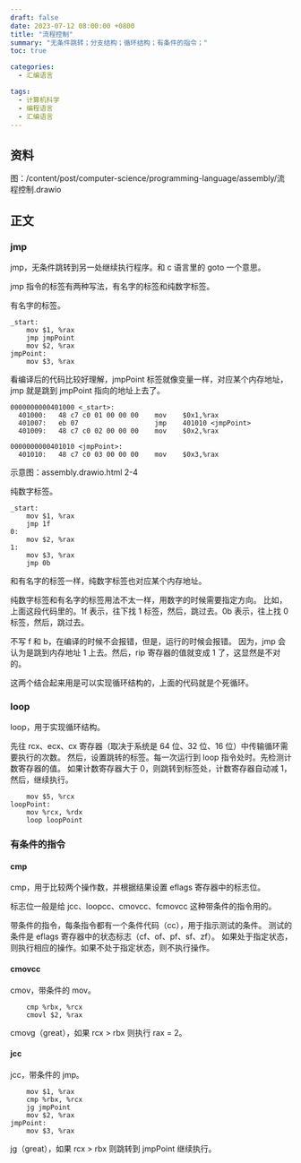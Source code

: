 ```yaml
---
draft: false
date: 2023-07-12 08:00:00 +0800
title: "流程控制"
summary: "无条件跳转；分支结构；循环结构；有条件的指令；"
toc: true

categories:
  - 汇编语言

tags:
  - 计算机科学
  - 编程语言
  - 汇编语言
---
```


## 资料

图：/content/post/computer-science/programming-language/assembly/流程控制.drawio

## 正文

### jmp

jmp，无条件跳转到另一处继续执行程序。和 c 语言里的 goto 一个意思。

jmp 指令的标签有两种写法，有名字的标签和纯数字标签。

有名字的标签。

```
_start:
    mov $1, %rax
    jmp jmpPoint
    mov $2, %rax
jmpPoint:
    mov $3, %rax
```

看编译后的代码比较好理解，jmpPoint 标签就像变量一样，对应某个内存地址，jmp 就是跳到 jmpPoint 指向的地址上去了。

```
0000000000401000 <_start>:
  401000:	48 c7 c0 01 00 00 00 	mov    $0x1,%rax
  401007:	eb 07                	jmp    401010 <jmpPoint>
  401009:	48 c7 c0 02 00 00 00 	mov    $0x2,%rax

0000000000401010 <jmpPoint>:
  401010:	48 c7 c0 03 00 00 00 	mov    $0x3,%rax
```

示意图：assembly.drawio.html 2-4

纯数字标签。

```
_start:
    mov $1, %rax
    jmp 1f
0:
    mov $2, %rax
1:
    mov $3, %rax
    jmp 0b
```

和有名字的标签一样，纯数字标签也对应某个内存地址。

纯数字标签和有名字的标签用法不太一样，用数字的时候需要指定方向。
比如，上面这段代码里的。1f 表示，往下找 1 标签，然后，跳过去。0b 表示，往上找 0 标签，然后，跳过去。

不写 f 和 b，在编译的时候不会报错，但是，运行的时候会报错。
因为，jmp 会认为是跳到内存地址 1 上去。然后，rip 寄存器的值就变成 1 了，这显然是不对的。

这两个结合起来用是可以实现循环结构的，上面的代码就是个死循环。

### loop

loop，用于实现循环结构。

先往 rcx、ecx、cx 寄存器（取决于系统是 64 位、32 位、16 位）中传输循环需要执行的次数。
然后，设置跳转的标签。每一次运行到 loop 指令处时。先检测计数寄存器的值。
如果计数寄存器大于 0，则跳转到标签处，计数寄存器自动减 1，然后，继续执行。

```
	mov $5, %rcx
loopPoint:
	mov %rcx, %rdx
	loop loopPoint
```

### 有条件的指令

#### cmp

cmp，用于比较两个操作数，并根据结果设置 eflags 寄存器中的标志位。

标志位一般是给 jcc、loopcc、cmovcc、fcmovcc 这种带条件的指令用的。

带条件的指令，每条指令都有一个条件代码（cc），用于指示测试的条件。
测试的条件是 eflags 寄存器中的状态标志（cf、of、pf、sf、zf）。
如果处于指定状态，则执行相应的操作。如果不处于指定状态，则不执行操作。

#### cmovcc

cmov，带条件的 mov。

```
    cmp %rbx, %rcx
    cmovl $2, %rax
```

cmovg（great），如果 rcx > rbx 则执行 rax = 2。

#### jcc

jcc，带条件的 jmp。

```
    mov $1, %rax
    cmp %rbx, %rcx
    jg jmpPoint
    mov $2, %rax
jmpPoint:
    mov $3, %rax
```

jg（great），如果 rcx > rbx 则跳转到 jmpPoint 继续执行。
